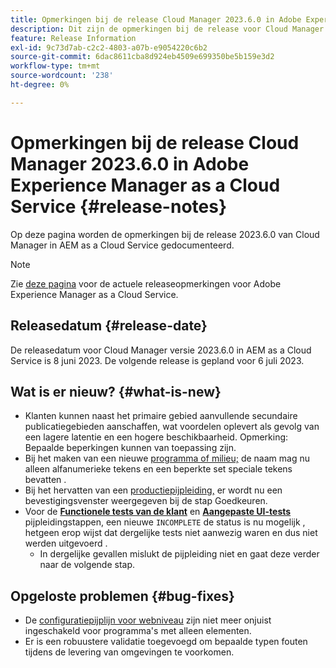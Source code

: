 ```yaml
---
title: Opmerkingen bij de release Cloud Manager 2023.6.0 in Adobe Experience Manager as a Cloud Service
description: Dit zijn de opmerkingen bij de release voor Cloud Manager 2023.6.0 in AEM as a Cloud Service.
feature: Release Information
exl-id: 9c73d7ab-c2c2-4803-a07b-e9054220c6b2
source-git-commit: 6dac8611cba8d924eb4509e699350be5b159e3d2
workflow-type: tm+mt
source-wordcount: '238'
ht-degree: 0%

---
```



# Opmerkingen bij de release Cloud Manager 2023.6.0 in Adobe Experience Manager as a Cloud Service {#release-notes}

Op deze pagina worden de opmerkingen bij de release 2023.6.0 van Cloud Manager in AEM as a Cloud Service gedocumenteerd.

>[!NOTE]
>
>Zie [deze pagina](/help/release-notes/release-notes-cloud/release-notes-current.md) voor de actuele releaseopmerkingen voor Adobe Experience Manager as a Cloud Service.

## Releasedatum {#release-date}

De releasedatum voor Cloud Manager versie 2023.6.0 in AEM as a Cloud Service is 8 juni 2023. De volgende release is gepland voor 6 juli 2023.

## Wat is er nieuw? {#what-is-new}

* Klanten kunnen naast het primaire gebied aanvullende secundaire publicatiegebieden aanschaffen, wat voordelen oplevert als gevolg van een lagere latentie en een hogere beschikbaarheid. Opmerking: Bepaalde beperkingen kunnen van toepassing zijn.
* Bij het maken van een nieuwe [programma of milieu;](/help/implementing/cloud-manager/getting-access-to-aem-in-cloud/program-types.md) de naam mag nu alleen alfanumerieke tekens en een beperkte set speciale tekens bevatten .
* Bij het hervatten van een [productiepijpleiding,](/help/implementing/cloud-manager/configuring-pipelines/configuring-production-pipelines.md) er wordt nu een bevestigingsvenster weergegeven bij de stap Goedkeuren.
* Voor de **[Functionele tests van de klant](/help/implementing/cloud-manager/functional-testing.md#custom-functional-testing)** en **[Aangepaste UI-tests](/help/implementing/cloud-manager/ui-testing.md)** pijpleidingstappen, een nieuwe `INCOMPLETE` de status is nu mogelijk , hetgeen erop wijst dat dergelijke tests niet aanwezig waren en dus niet werden uitgevoerd .
   * In dergelijke gevallen mislukt de pijpleiding niet en gaat deze verder naar de volgende stap.

## Opgeloste problemen {#bug-fixes}

* De [configuratiepijplijn voor webniveau](/help/implementing/cloud-manager/configuring-pipelines/introduction-ci-cd-pipelines.md#web-tier-config-pipelines) zijn niet meer onjuist ingeschakeld voor programma&#39;s met alleen elementen.
* Er is een robuustere validatie toegevoegd om bepaalde typen fouten tijdens de levering van omgevingen te voorkomen.
